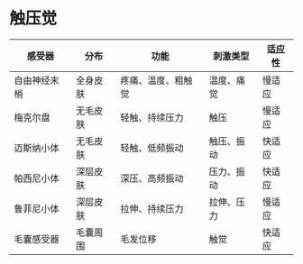 # 触压觉

| 感受器    | 分布   | 功能        | 刺激类型  | 适应性 |
| ------ | ---- | --------- | ----- | --- |
| 自由神经末梢 | 全身皮肤 | 疼痛、温度、粗触觉 | 温度、痛觉 | 慢适应 |
| 梅克尔盘   | 无毛皮肤 | 轻触、持续压力   | 触压    | 慢适应 |
| 迈斯纳小体  | 无毛皮肤 | 轻触、低频振动   | 触压、振动 | 快适应 |
| 帕西尼小体  | 深层皮肤 | 深压、高频振动   | 压力、振动 | 快适应 |
| 鲁菲尼小体  | 深层皮肤 | 拉伸、持续压力   | 拉伸、压力 | 慢适应 |
| 毛囊感受器  | 毛囊周围 | 毛发位移      | 触觉    | 快适应 |
